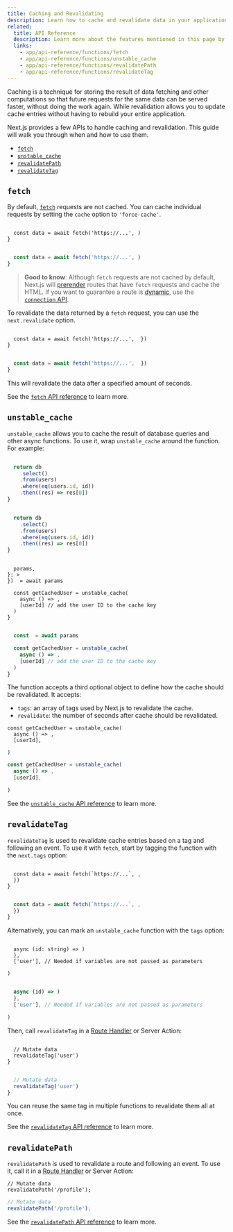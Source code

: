 ```yaml
---
title: Caching and Revalidating
description: Learn how to cache and revalidate data in your application.
related:
  title: API Reference
  description: Learn more about the features mentioned in this page by reading the API Reference.
  links:
    - app/api-reference/functions/fetch
    - app/api-reference/functions/unstable_cache
    - app/api-reference/functions/revalidatePath
    - app/api-reference/functions/revalidateTag
---
```


Caching is a technique for storing the result of data fetching and other computations so that future requests for the same data can be served faster, without doing the work again. While revalidation allows you to update cache entries without having to rebuild your entire application.

Next.js provides a few APIs to handle caching and revalidation. This guide will walk you through when and how to use them.

- [`fetch`](#fetch)
- [`unstable_cache`](#unstable_cache)
- [`revalidatePath`](#revalidatepath)
- [`revalidateTag`](#revalidatetag)

## `fetch`

By default, [`fetch`](/docs/app/api-reference/functions/fetch) requests are not cached. You can cache individual requests by setting the `cache` option to `'force-cache'`.

```tsx filename="app/page.tsx" switcher

  const data = await fetch('https://...', )
}
```

```jsx filename="app/page.jsx" switcher

  const data = await fetch('https://...', )
}
```

> **Good to know**: Although `fetch` requests are not cached by default, Next.js will [prerender](/docs/app/getting-started/partial-prerendering#static-rendering) routes that have `fetch` requests and cache the HTML. If you want to guarantee a route is [dynamic](/docs/app/getting-started/partial-prerendering#dynamic-rendering), use the [`connection` API](/docs/app/api-reference/functions/connection).

To revalidate the data returned by a `fetch` request, you can use the `next.revalidate` option.

```tsx filename="app/page.tsx" switcher

  const data = await fetch('https://...',  })
}
```

```jsx filename="app/page.jsx" switcher

  const data = await fetch('https://...',  })
}
```

This will revalidate the data after a specified amount of seconds.

See the [`fetch` API reference](/docs/app/api-reference/functions/fetch) to learn more.

## `unstable_cache`

`unstable_cache` allows you to cache the result of database queries and other async functions. To use it, wrap `unstable_cache` around the function. For example:

```ts filename="app/lib/data.ts" switcher

  return db
    .select()
    .from(users)
    .where(eq(users.id, id))
    .then((res) => res[0])
}
```

```jsx filename="app/lib/data.js" switcher

  return db
    .select()
    .from(users)
    .where(eq(users.id, id))
    .then((res) => res[0])
}
```

```tsx filename="app/page.tsx" highlight= switcher

  params,
}: >
})  = await params

  const getCachedUser = unstable_cache(
    async () => ,
    [userId] // add the user ID to the cache key
  )
}
```

```jsx filename="app/page.js" highlight= switcher

  const  = await params

  const getCachedUser = unstable_cache(
    async () => ,
    [userId] // add the user ID to the cache key
  )
}
```

The function accepts a third optional object to define how the cache should be revalidated. It accepts:

- `tags`: an array of tags used by Next.js to revalidate the cache.
- `revalidate`: the number of seconds after cache should be revalidated.

```tsx filename="app/page.tsx" highlight= switcher
const getCachedUser = unstable_cache(
  async () => ,
  [userId],

)
```

```jsx filename="app/page.js" highlight= switcher
const getCachedUser = unstable_cache(
  async () => ,
  [userId],

)
```

See the [`unstable_cache` API reference](/docs/app/api-reference/functions/unstable_cache) to learn more.

## `revalidateTag`

`revalidateTag` is used to revalidate cache entries based on a tag and following an event. To use it with `fetch`, start by tagging the function with the `next.tags` option:

```tsx filename="app/lib/data.ts" highlight= switcher

  const data = await fetch(`https://...`, ,
  })
}
```

```jsx filename="app/lib/data.js" highlight= switcher

  const data = await fetch(`https://...`, ,
  })
}
```

Alternatively, you can mark an `unstable_cache` function with the `tags` option:

```tsx filename="app/lib/data.ts" highlight= switcher

  async (id: string) => )
  },
  ['user'], // Needed if variables are not passed as parameters

)
```

```jsx filename="app/lib/data.js" highlight= switcher

  async (id) => )
  },
  ['user'], // Needed if variables are not passed as parameters

)
```

Then, call `revalidateTag` in a [Route Handler](/docs/app/api-reference/file-conventions/route) or Server Action:

```tsx filename="app/lib/actions.ts" highlight= switcher

  // Mutate data
  revalidateTag('user')
}
```

```jsx filename="app/lib/actions.js" highlight= switcher

  // Mutate data
  revalidateTag('user')
}
```

You can reuse the same tag in multiple functions to revalidate them all at once.

See the [`revalidateTag` API reference](/docs/app/api-reference/functions/revalidateTag) to learn more.

## `revalidatePath`

`revalidatePath` is used to revalidate a route and following an event. To use it, call it in a [Route Handler](/docs/app/api-reference/file-conventions/route) or Server Action:

```tsx filename="app/lib/actions.ts" highlight= switcher
// Mutate data
revalidatePath('/profile');
```

```jsx filename="app/lib/actions.js" highlight= switcher
// Mutate data
revalidatePath('/profile');
```

See the [`revalidatePath` API reference](/docs/app/api-reference/functions/revalidatePath) to learn more.
